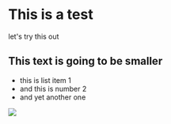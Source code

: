 # This is a test

let's try this out

## This text is going to be smaller


* this is list item 1
* and this is number 2
* and yet another one 

![](image.jpg)
